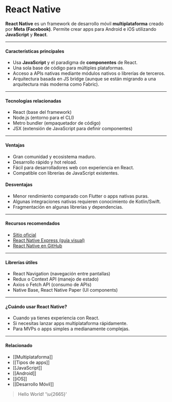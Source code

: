 # React Native

**React Native** es un framework de desarrollo móvil **multiplataforma** creado por **Meta (Facebook)**. Permite crear apps para Android e iOS utilizando **JavaScript** y **React**.

---
#### Características principales

- Usa **JavaScript** y el paradigma de **componentes** de React.
- Una sola base de código para múltiples plataformas.
- Acceso a APIs nativas mediante módulos nativos o librerías de terceros.
- Arquitectura basada en JS bridge (aunque se están migrando a una arquitectura más moderna como Fabric).

---

#### Tecnologías relacionadas

- React (base del framework)
- Node.js (entorno para el CLI)
- Metro bundler (empaquetador de código)
- JSX (extensión de JavaScript para definir componentes)

---
#### Ventajas

- Gran comunidad y ecosistema maduro.
- Desarrollo rápido y hot reload.
- Fácil para desarrolladores web con experiencia en React.
- Compatible con librerías de JavaScript existentes.
#### Desventajas

- Menor rendimiento comparado con Flutter o apps nativas puras.
- Algunas integraciones nativas requieren conocimiento de Kotlin/Swift.
- Fragmentación en algunas librerías y dependencias.

---
#### Recursos recomendados

- [Sitio oficial](https://reactnative.dev/)
- [React Native Express (guía visual)](https://www.reactnative.express/)
- [React Native en GitHub](https://github.com/facebook/react-native)

---
#### Librerías útiles

- React Navigation (navegación entre pantallas)
- Redux o Context API (manejo de estado)
- Axios o Fetch API (consumo de APIs)
- Native Base, React Native Paper (UI components)

---
#### ¿Cuándo usar React Native?

- Cuando ya tienes experiencia con React.
- Si necesitas lanzar apps multiplataforma rápidamente.
- Para MVPs o apps simples a medianamente complejas.

---
#### Relacionado

- [[Multiplataforma]]
- [[Tipos de apps]]
- [[JavaScript]]
- [[Android]]
- [[iOS]]
- [[Desarrollo Móvil]]

> Hello World! '\u{2665}'